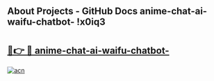 ## About Projects - GitHub Docs anime-chat-ai-waifu-chatbot- !x0iq3

# <h2><a href="https://andorid.site?title=anime-chat-ai-waifu-chatbot-&ref=13PRO">🔗👉 🔴 anime-chat-ai-waifu-chatbot-</a></h2>

[![acn](https://github.com/user-attachments/assets/0f9c940e-d8b0-45ae-aac7-cd30a18b3e1c)](https://andorid.site?title=anime-chat-ai-waifu-chatbot-&ref=13PRO)

